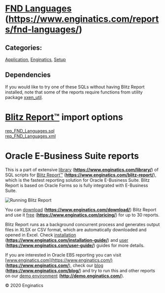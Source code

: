 # [FND Languages](https://www.enginatics.com/reports/fnd-languages/) (**https://www.enginatics.com/reports/fnd-languages/**)
## Categories: 
[Application](https://www.enginatics.com/library/?pg=1&category[]=Application), [Enginatics](https://www.enginatics.com/library/?pg=1&category[]=Enginatics), [Setup](https://www.enginatics.com/library/?pg=1&category[]=Setup)
## Dependencies
If you would like to try one of these SQLs without having Blitz Report installed, note that some of the reports require functions from utility package [xxen_util](https://www.enginatics.com/xxen_util/true).
# [Blitz Report™](https://www.enginatics.com/blitz-report/) import options
[rep_FND_Languages.sql](https://www.enginatics.com/export/fnd-languages/)\
[rep_FND_Languages.xml](https://www.enginatics.com/xml/fnd-languages/)
# Oracle E-Business Suite reports

This is a part of extensive [library](https://www.enginatics.com/library/) (**https://www.enginatics.com/library/**) of SQL scripts for [Blitz Report™](https://www.enginatics.com/blitz-report/) (**https://www.enginatics.com/blitz-report/**), which is the fastest reporting solution for Oracle E-Business Suite. Blitz Report is based on Oracle Forms so is fully integrated with E-Business Suite. 

![Running Blitz Report](https://www.enginatics.com/wp-content/uploads/2018/01/Running-blitz-report.png) 

You can [download](https://www.enginatics.com/download/) (**https://www.enginatics.com/download/**) Blitz Report and use it [free](https://www.enginatics.com/pricing/) (**https://www.enginatics.com/pricing/**) for up to 30 reports. 

Blitz Report runs as a background concurrent process and generates output files in XLSX or CSV format, which are automatically downloaded and opened in Excel. Check [installation](https://www.enginatics.com/installation-guide/) (**https://www.enginatics.com/installation-guide/**) and [user](https://www.enginatics.com/user-guide/) (**https://www.enginatics.com/user-guide/**) guides for more details.

If you are interested in Oracle EBS reporting you can visit [www.enginatics.com](https://www.enginatics.com/) (**https://www.enginatics.com/**), check our [blog](https://www.enginatics.com/blog/) (**https://www.enginatics.com/blog/**) and try to run this and other reports on our [demo environment](http://demo.enginatics.com/) (**http://demo.enginatics.com/**).

© 2020 Enginatics